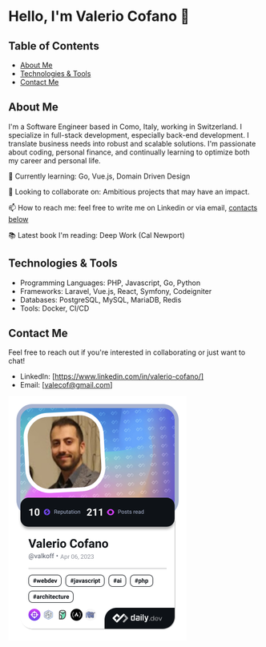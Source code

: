 # Hello, I'm Valerio Cofano 👋

## Table of Contents
- [About Me](#about-me)
- [Technologies & Tools](#technologies--tools)
- [Contact Me](#contact-me)

## About Me
I'm a Software Engineer based in Como, Italy, working in Switzerland. I specialize in full-stack development, especially back-end development. I translate business needs into robust and scalable solutions. 
I'm passionate about coding, personal finance, and continually learning to optimize both my career and personal life.

🌱 Currently learning: Go, Vue.js, Domain Driven Design

👯 Looking to collaborate on: Ambitious projects that may have an impact.

📫 How to reach me: feel free to write me on Linkedin or via email, [contacts below](#contact-me)

📚 Latest book I'm reading: Deep Work (Cal Newport)

## Technologies & Tools
- Programming Languages: PHP, Javascript, Go, Python
- Frameworks: Laravel, Vue.js, React, Symfony, Codeigniter
- Databases: PostgreSQL, MySQL, MariaDB, Redis
- Tools: Docker, CI/CD

## Contact Me
Feel free to reach out if you're interested in collaborating or just want to chat!

- LinkedIn: [https://www.linkedin.com/in/valerio-cofano/]
- Email: [valecof@gmail.com]

<a href="https://app.daily.dev/valkoff"><img src="./devcard.png" width="356" alt="Valerio Cofano's Dev Card"/></a>
